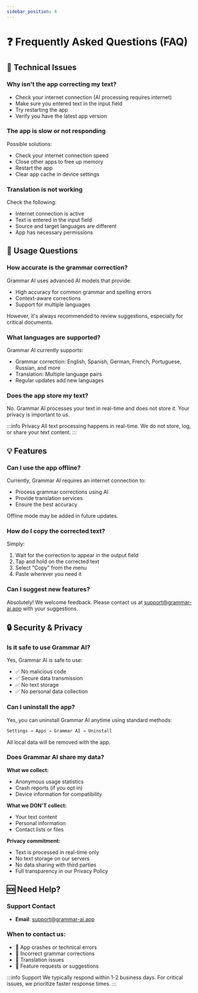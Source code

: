 ```yaml
---
sidebar_position: 4
---
```


# ❓ Frequently Asked Questions (FAQ)

## 🔧 Technical Issues

### Why isn't the app correcting my text?

- Check your internet connection (AI processing requires internet)
- Make sure you entered text in the input field
- Try restarting the app
- Verify you have the latest app version

### The app is slow or not responding

Possible solutions:

- Check your internet connection speed
- Close other apps to free up memory
- Restart the app
- Clear app cache in device settings

### Translation is not working

Check the following:

- Internet connection is active
- Text is entered in the input field
- Source and target languages are different
- App has necessary permissions

## 🤔 Usage Questions

### How accurate is the grammar correction?

Grammar AI uses advanced AI models that provide:

- High accuracy for common grammar and spelling errors
- Context-aware corrections
- Support for multiple languages

However, it's always recommended to review suggestions, especially for critical documents.

### What languages are supported?

Grammar AI currently supports:

- Grammar correction: English, Spanish, German, French, Portuguese, Russian, and more
- Translation: Multiple language pairs
- Regular updates add new languages

### Does the app store my text?

No. Grammar AI processes your text in real-time and does not store it. Your privacy is important to us.

:::info Privacy
All text processing happens in real-time. We do not store, log, or share your text content.
:::

## 💡 Features

### Can I use the app offline?

Currently, Grammar AI requires an internet connection to:

- Process grammar corrections using AI
- Provide translation services
- Ensure the best accuracy

Offline mode may be added in future updates.

### How do I copy the corrected text?

Simply:

1. Wait for the correction to appear in the output field
2. Tap and hold on the corrected text
3. Select "Copy" from the menu
4. Paste wherever you need it

### Can I suggest new features?

Absolutely! We welcome feedback. Please contact us at support@grammar-ai.app with your suggestions.

## 🔒 Security & Privacy

### Is it safe to use Grammar AI?

Yes, Grammar AI is safe to use:

- ✅ No malicious code
- ✅ Secure data transmission
- ✅ No text storage
- ✅ No personal data collection

### Can I uninstall the app?

Yes, you can uninstall Grammar AI anytime using standard methods:

```bash
Settings → Apps → Grammar AI → Uninstall
```

All local data will be removed with the app.

### Does Grammar AI share my data?

**What we collect:**

- Anonymous usage statistics
- Crash reports (if you opt in)
- Device information for compatibility

**What we DON'T collect:**

- Your text content
- Personal information
- Contact lists or files

**Privacy commitment:**

- Text is processed in real-time only
- No text storage on our servers
- No data sharing with third parties
- Full transparency in our Privacy Policy

## 🆘 Need Help?

### Support Contact

- **Email**: support@grammar-ai.app

### When to contact us:

- 🔵 App crashes or technical errors
- 🔵 Incorrect grammar corrections
- 🔵 Translation issues
- 🔵 Feature requests or suggestions

:::info Support
We typically respond within 1-2 business days. For critical issues, we prioritize faster response times.
:::
